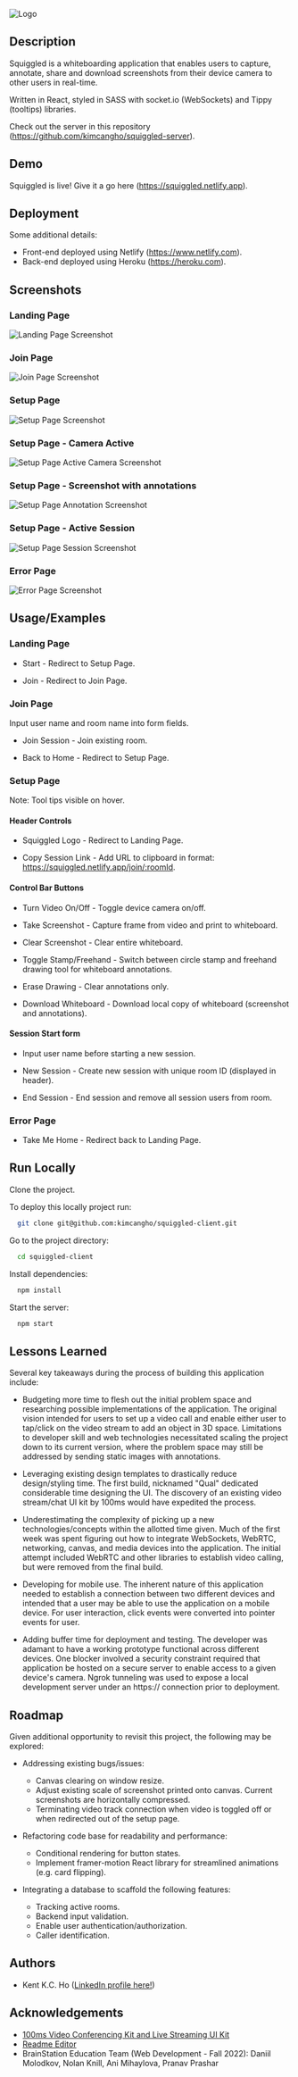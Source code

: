 
![Logo](https://res.cloudinary.com/di7kiyj3y/image/upload/v1679865543/squiggled-logo-revised_isdwx2.png)


## Description

Squiggled is a whiteboarding application that enables users to capture, annotate, share and download screenshots from their device camera to other users in real-time.

Written in React, styled in SASS with socket.io (WebSockets) and Tippy (tooltips) libraries.

Check out the server in this repository (https://github.com/kimcangho/squiggled-server).

## Demo

Squiggled is live! Give it a go here (https://squiggled.netlify.app).
## Deployment



Some additional details:
- Front-end deployed using Netlify (https://www.netlify.com).
- Back-end deployed using Heroku (https://heroku.com).


## Screenshots

### Landing Page
![Landing Page Screenshot](https://res.cloudinary.com/di7kiyj3y/image/upload/v1679868693/squiggled-landing_lo5oze.png)

### Join Page
![Join Page Screenshot](https://res.cloudinary.com/di7kiyj3y/image/upload/v1679866922/squiggled-join_dxcc4u.png)

### Setup Page
![Setup Page Screenshot](https://res.cloudinary.com/di7kiyj3y/image/upload/v1679866921/squiggled-setup_cc4mcn.png)

### Setup Page - Camera Active
![Setup Page Active Camera Screenshot](https://res.cloudinary.com/di7kiyj3y/image/upload/v1679866923/squiggled-camera_nqzvgj.png)

### Setup Page - Screenshot with annotations
![Setup Page Annotation Screenshot](https://res.cloudinary.com/di7kiyj3y/image/upload/v1679866924/squiggled-annotation_e3cglb.png)

### Setup Page - Active Session
![Setup Page Session Screenshot](https://res.cloudinary.com/di7kiyj3y/image/upload/v1679866925/squiggled-active-session_ejvxvo.png)

### Error Page
![Error Page Screenshot](https://res.cloudinary.com/di7kiyj3y/image/upload/v1679871806/squiggled-error_ax3b0i.png)


## Usage/Examples

### Landing Page

- Start - Redirect to Setup Page.

- Join - Redirect to Join Page.

### Join Page

Input user name and room name into form fields.

- Join Session - Join existing room.

- Back to Home - Redirect to Setup Page.

### Setup Page

Note: Tool tips visible on hover.

#### Header Controls

- Squiggled Logo - Redirect to Landing Page.

- Copy Session Link - Add URL to clipboard in format: https://squiggled.netlify.app/join/:roomId.

#### Control Bar Buttons

- Turn Video On/Off - Toggle device camera on/off.

- Take Screenshot - Capture frame from video and print to whiteboard.

- Clear Screenshot - Clear entire whiteboard.

- Toggle Stamp/Freehand - Switch between circle stamp and freehand drawing tool for whiteboard annotations.

- Erase Drawing - Clear annotations only.

- Download Whiteboard - Download local copy of whiteboard (screenshot and annotations).

#### Session Start form

- Input user name before starting a new session.

- New Session - Create new session with unique room ID (displayed in header).

- End Session - End session and remove all session users from room.

### Error Page

- Take Me Home - Redirect back to Landing Page.

## Run Locally

Clone the project.

To deploy this locally project run:

```bash
  git clone git@github.com:kimcangho/squiggled-client.git
```

Go to the project directory:

```bash
  cd squiggled-client
```

Install dependencies:

```bash
  npm install
```

Start the server:

```bash
  npm start
```

## Lessons Learned

Several key takeaways during the process of building this application include:

- Budgeting more time to flesh out the initial problem space and researching possible implementations of the application. The original vision intended for users to set up a video call and enable either user to tap/click on the video stream to add an object in 3D space. Limitations to developer skill and web technologies necessitated scaling the project down to its current version, where the problem space may still be addressed by sending static images with annotations.

- Leveraging existing design templates to drastically reduce design/styling time. The first build, nicknamed "Qual" dedicated considerable time designing the UI. The discovery of an existing video stream/chat UI kit by 100ms would have expedited the process. 

- Underestimating the complexity of picking up a new technologies/concepts within the allotted time given. Much of the first week was spent figuring out how to integrate WebSockets, WebRTC, networking, canvas,  and media devices into the application. The initial attempt included WebRTC and other libraries to establish video calling, but were removed from the final build.

- Developing for mobile use. The inherent nature of this application needed to establish a connection between two different devices and intended that a user may be able to use the application on a mobile device. For user interaction, click events were converted into pointer events for user.

- Adding buffer time for deployment and testing. The developer was adamant to have a working prototype functional across different devices. One blocker involved a security constraint required that application be hosted on a secure server to enable access to a given device's camera. Ngrok tunneling was used to expose a local development server under an https:// connection prior to deployment.
## Roadmap

Given additional opportunity to revisit this project, the following may be explored:

- Addressing existing bugs/issues:
  - Canvas clearing on window resize.
  - Adjust existing scale of screenshot printed onto canvas. Current screenshots are horizontally compressed.
  - Terminating video track connection when video is toggled off or when redirected out of the setup page.

- Refactoring code base for readability and performance:
  - Conditional rendering for button states.
  - Implement framer-motion React library for streamlined animations (e.g. card flipping).

- Integrating a database to scaffold the following features:
    - Tracking active rooms.
    - Backend input validation.
    - Enable user authentication/authorization.
    - Caller identification.


## Authors

- Kent K.C. Ho ([LinkedIn profile here!](https://www.linkedin.com/in/kentkcho/))


## Acknowledgements

- [100ms Video Conferencing Kit and Live Streaming UI Kit](https://www.figma.com/community/file/1165192525323846383/Video-Conferencing-Kit-and-Live-Streaming-UI-Kit)
- [Readme Editor](https://readme.so)
- BrainStation Education Team (Web Development - Fall 2022): Daniil Molodkov, Nolan Knill, Ani Mihaylova, Pranav Prashar
